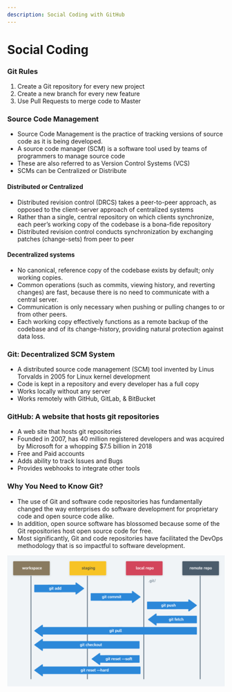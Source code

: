 ```yaml
---
description: Social Coding with GitHub
---
```


# Social Coding

### Git Rules

1. Create a Git repository for every new project
2. Create a new branch for every new feature
3. Use Pull Requests to merge code to Master

### Source Code Management

* Source Code Management is the practice of tracking versions of source code as it is being developed.&#x20;
* A source code manager (SCM) is a software tool used by teams of programmers to manage source code
* These are also referred to as Version Control Systems (VCS)
* SCMs can be Centralized or Distribute

#### Distributed or Centralized

* Distributed revision control (DRCS) takes a peer-to-peer approach, as opposed to the client-server approach of centralized systems
* Rather than a single, central repository on which clients synchronize, each peer’s working copy of the codebase is a bona-fide repository
* Distributed revision control conducts synchronization by exchanging patches (change-sets) from peer to peer

#### Decentralized systems

* No canonical, reference copy of the codebase exists by default; only working copies.
* Common operations (such as commits, viewing history, and reverting changes) are fast, because there is no need to communicate with a central server.
* Communication is only necessary when pushing or pulling changes to or from other peers.
* Each working copy effectively functions as a remote backup of the codebase and of its change-history, providing natural protection against data loss.

### Git: Decentralized SCM System

* A distributed source code management (SCM) tool invented by Linus Torvalds in 2005 for Linux kernel development
* Code is kept in a repository and every developer has a full copy
* Works locally without any server
* Works remotely with GitHub, GitLab, & BitBucket

### GitHub: A website that hosts git repositories

* A web site that hosts git repositories
* Founded in 2007, has 40 million registered developers and was acquired by Microsoft for a whopping $7.5 billion in 2018
* Free and Paid accounts
* Adds ability to track Issues and Bugs
* Provides webhooks to integrate other tools

### Why You Need to Know Git?

* The use of Git and software code repositories has fundamentally changed the way enterprises do software development for proprietary code and open source code alike.
* In addition, open source software has blossomed because some of the Git repositories host open source code for free.
* Most significantly, Git and code repositories have facilitated the DevOps methodology that is so impactful to software development.

![Git Command Workflow](.gitbook/assets/image.png)

